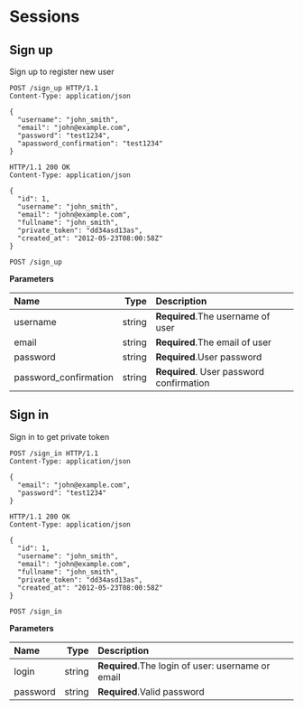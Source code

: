 # Sessions

## Sign up

Sign up to register new user

```http
POST /sign_up HTTP/1.1
Content-Type: application/json

{
  "username": "john_smith",
  "email": "john@example.com",
  "password": "test1234",
  "apassword_confirmation": "test1234"
}
```
```http
HTTP/1.1 200 OK
Content-Type: application/json

{
  "id": 1,
  "username": "john_smith",
  "email": "john@example.com",
  "fullname": "john_smith",
  "private_token": "dd34asd13as",
  "created_at": "2012-05-23T08:00:58Z"
}
```

`POST /sign_up`

**Parameters**

| Name      |     Type |   Description   |
| :-------- | --------:| :------ |
| username    |   string |  **Required**.The username of user  |
| email   |   string |  **Required**.The email of user |
| password    |   string |  **Required**.User password  |
| password_confirmation    |   string |  **Required**. User password confirmation  |

## Sign in

Sign in to get private token

```http
POST /sign_in HTTP/1.1
Content-Type: application/json

{
  "email": "john@example.com",
  "password": "test1234"
}
```
```http
HTTP/1.1 200 OK
Content-Type: application/json

{
  "id": 1,
  "username": "john_smith",
  "email": "john@example.com",
  "fullname": "john_smith",
  "private_token": "dd34asd13as",
  "created_at": "2012-05-23T08:00:58Z"
}
```

`POST /sign_in`

**Parameters**

| Name      |     Type |   Description   |
| :-------- | --------:| :------ |
| login    |   string |  **Required**.The login of user: username or email  |
| password   |   string |  **Required**.Valid password |

